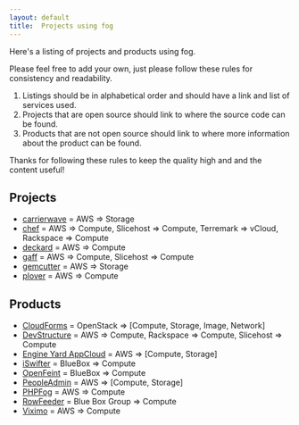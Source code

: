 ```yaml
---
layout: default
title:  Projects using fog
---
```


Here's a listing of projects and products using fog.

Please feel free to add your own, just please follow these rules for consistency and readability.

1. Listings should be in alphabetical order and should have a link and list of services used.
2. Projects that are open source should link to where the source code can be found.
3. Products that are not open source should link to where more information about the product can be found.

Thanks for following these rules to keep the quality high and and the content useful!

## Projects

* [carrierwave](http://github.com/jnicklas/carrierwave) = AWS => Storage
* [chef](http://github.com/opscode/chef) = AWS => Compute, Slicehost => Compute, Terremark => vCloud, Rackspace => Compute
* [deckard](http://github.com/joewilliams/deckard) = AWS => Compute
* [gaff](http://github.com/joewilliams/gaff) = AWS => Compute, Slicehost => Compute
* [gemcutter](http://github.com/rubygems/gemcutter) = AWS => Storage
* [plover](http://github.com/railsmachine/plover) = AWS => Compute

## Products

* [CloudForms](http://www.redhat.com/products/cloud-computing/cloudforms/) = OpenStack => \[Compute, Storage, Image, Network\]
* [DevStructure](http://devstructure.com/) = AWS => Compute, Rackspace => Compute, Slicehost => Compute
* [Engine Yard AppCloud](http://www.engineyard.com/cloud) = AWS => \[Compute, Storage\]
* [iSwifter](http://iswifter.youwebinc.com/) = BlueBox => Compute
* [OpenFeint](http://openfeint.com) = BlueBox => Compute
* [PeopleAdmin](http://www.peopleadmin.com) = AWS => \[Compute, Storage\]
* [PHPFog](https://phpfog.com) = AWS => Compute
* [RowFeeder](https://rowfeeder.com) = Blue Box Group => Compute
* [Viximo](http://viximo.com) = AWS => Compute
